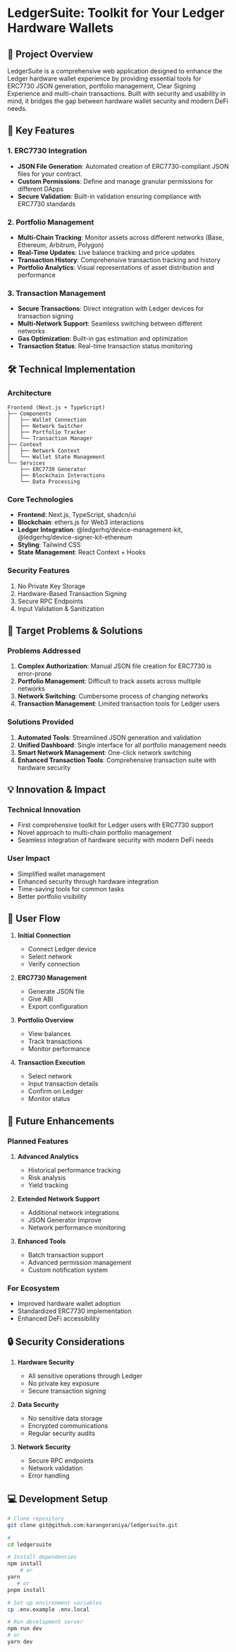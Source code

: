 # LedgerSuite: Toolkit for Your Ledger Hardware Wallets

## 🎯 Project Overview

LedgerSuite is a comprehensive web application designed to enhance the Ledger hardware wallet experience by providing essential tools for ERC7730 JSON generation, portfolio management, Clear Signing Experience and multi-chain transactions. Built with security and usability in mind, it bridges the gap between hardware wallet security and modern DeFi needs.

## 🌟 Key Features

### 1. ERC7730 Integration

- **JSON File Generation**: Automated creation of ERC7730-compliant JSON files for your contract.
- **Custom Permissions**: Define and manage granular permissions for different DApps
- **Secure Validation**: Built-in validation ensuring compliance with ERC7730 standards

### 2. Portfolio Management

- **Multi-Chain Tracking**: Monitor assets across different networks (Base, Ethereum, Arbitrum, Polygon)
- **Real-Time Updates**: Live balance tracking and price updates
- **Transaction History**: Comprehensive transaction tracking and history
- **Portfolio Analytics**: Visual representations of asset distribution and performance

### 3. Transaction Management

- **Secure Transactions**: Direct integration with Ledger devices for transaction signing
- **Multi-Network Support**: Seamless switching between different networks
- **Gas Optimization**: Built-in gas estimation and optimization
- **Transaction Status**: Real-time transaction status monitoring

## 🛠 Technical Implementation

### Architecture

```
Frontend (Next.js + TypeScript)
├── Components
│   ├── Wallet Connection
│   ├── Network Switcher
│   ├── Portfolio Tracker
│   └── Transaction Manager
├── Context
│   ├── Network Context
│   └── Wallet State Management
└── Services
    ├── ERC7730 Generator
    ├── Blockchain Interactions
    └── Data Processing
```

### Core Technologies

- **Frontend**: Next.js, TypeScript, shadcn/ui
- **Blockchain**: ethers.js for Web3 interactions
- **Ledger Integration**: @ledgerhq/device-management-kit, @ledgerhq/device-signer-kit-ethereum
- **Styling**: Tailwind CSS
- **State Management**: React Context + Hooks

### Security Features

1. No Private Key Storage
2. Hardware-Based Transaction Signing
3. Secure RPC Endpoints
4. Input Validation & Sanitization

## 🎯 Target Problems & Solutions

### Problems Addressed

1. **Complex Authorization**: Manual JSON file creation for ERC7730 is error-prone
2. **Portfolio Management**: Difficult to track assets across multiple networks
3. **Network Switching**: Cumbersome process of changing networks
4. **Transaction Management**: Limited transaction tools for Ledger users

### Solutions Provided

1. **Automated Tools**: Streamlined JSON generation and validation
2. **Unified Dashboard**: Single interface for all portfolio management needs
3. **Smart Network Management**: One-click network switching
4. **Enhanced Transaction Tools**: Comprehensive transaction suite with hardware security

## 💡 Innovation & Impact

### Technical Innovation

- First comprehensive toolkit for Ledger users with ERC7730 support
- Novel approach to multi-chain portfolio management
- Seamless integration of hardware security with modern DeFi needs

### User Impact

- Simplified wallet management
- Enhanced security through hardware integration
- Time-saving tools for common tasks
- Better portfolio visibility

## 🔄 User Flow

1. **Initial Connection**

   - Connect Ledger device
   - Select network
   - Verify connection

2. **ERC7730 Management**

   - Generate JSON file
   - Give ABI
   - Export configuration

3. **Portfolio Overview**

   - View balances
   - Track transactions
   - Monitor performance

4. **Transaction Execution**
   - Select network
   - Input transaction details
   - Confirm on Ledger
   - Monitor status

## 🚀 Future Enhancements

### Planned Features

1. **Advanced Analytics**

   - Historical performance tracking
   - Risk analysis
   - Yield tracking

2. **Extended Network Support**

   - Additional network integrations
   - JSON Generator Improve
   - Network performance monitoring

3. **Enhanced Tools**
   - Batch transaction support
   - Advanced permission management
   - Custom notification system

### For Ecosystem

- Improved hardware wallet adoption
- Standardized ERC7730 implementation
- Enhanced DeFi accessibility

## 🔒 Security Considerations

1. **Hardware Security**

   - All sensitive operations through Ledger
   - No private key exposure
   - Secure transaction signing

2. **Data Security**

   - No sensitive data storage
   - Encrypted communications
   - Regular security audits

3. **Network Security**
   - Secure RPC endpoints
   - Network validation
   - Error handling

## 💻 Development Setup

```bash
# Clone repository
git clone git@github.com:karangoraniya/ledgersuite.git

#
cd ledgersuite

# Install dependencies
npm install
    # or
yarn
   # or
pnpm install

# Set up environment variables
cp .env.example .env.local

# Run development server
npm run dev
# or
yarn dev
```
